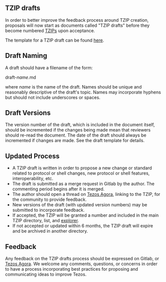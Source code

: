 ## TZIP drafts

In order to better improve the feedback process around
TZIP creation, proposals will now start as documents
called "TZIP drafts" before they become numbered [TZIPs](https://gitlab.com/tzip/tzip)
upon acceptance.

The template for a TZIP draft can be found [here](../templates/tzip-template.md).

## Draft Naming

A draft should have a filename of the form:

draft-_name_.md

where _name_ is the name of the draft. Names should be
unique and reasonably descriptive of the draft's topic.
Names may incorporate hyphens but should not include
underscores or spaces.

## Draft Versions

The version number of the draft, which is included
in the document itself, should be incremented
if the changes being made mean that reviewers
should re-read the document. The date of the draft
should always be incremented if changes are made. See
the draft template for details.

## Updated Process

- A TZIP draft is written in order to propose a new change
or standard related to protocol or shell changes, new protocol or shell features,
interoperability, etc.
- The draft is submitted as a merge request in Gitlab by the
author. The commenting period begins after it is merged.
- The author should open a thread on [Tezos Agora](https://forum.tezosagora.org/), linking to the TZIP, for the community to provide feedback.
- New versions of the draft (with updated version numbers) may
be submitted to incorporate feedback.
- If accepted, the TZIP will be granted a number and included
in the main TZIP directory, list, and [explorer](https://tzip.tezosagora.org/).
- If not accepted or updated within 6 months, the TZIP draft
will expire and be archived in another directory.

## Feedback

Any feedback on the TZIP drafts process should be expressed
on Gitlab, or [Tezos Agora](https://forum.tezosagora.org/).
We welcome any comments, questions, or concerns in order to
have a process incorporating best practices for proposing
and communicating ideas to improve Tezos.
